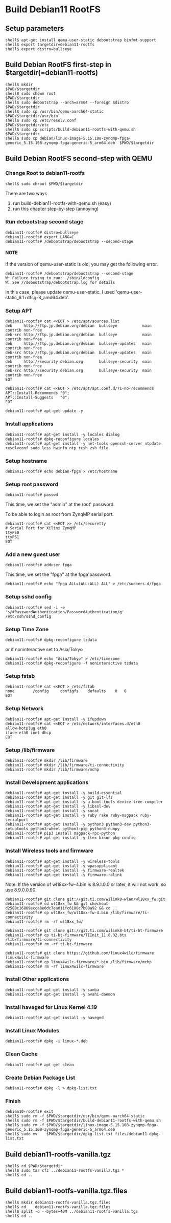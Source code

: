 Build Debian11 RootFS
====================================================================================

## Setup parameters 

```console
shell$ apt-get install qemu-user-static debootstrap binfmt-support
shell$ export targetdir=debian11-rootfs
shell$ export distro=bullseye
```

## Build Debian RootFS first-step in $targetdir(=debian11-rootfs)

```console
shell$ mkdir                                               $PWD/$targetdir
shell$ sudo chown root                                     $PWD/$targetdir
shell$ sudo debootstrap --arch=arm64 --foreign $distro     $PWD/$targetdir
shell$ sudo cp /usr/bin/qemu-aarch64-static                $PWD/$targetdir/usr/bin
shell$ sudo cp /etc/resolv.conf                            $PWD/$targetdir/etc
shell$ sudo cp scripts/build-debian11-rootfs-with-qemu.sh  $PWD/$targetdir
shell$ sudo cp debian/linux-image-5.15.108-zynqmp-fpga-generic_5.15.108-zynqmp-fpga-generic-5_arm64.deb  $PWD/$targetdir
````

## Build Debian RootFS second-step with QEMU

### Change Root to debian11-rootfs

```console
shell$ sudo chroot $PWD/$targetdir
```

There are two ways

1. run build-debian11-rootfs-with-qemu.sh (easy)
2. run this chapter step-by-step (annoying)

### Run debootstrap second stage

```console
debian11-rootfs# distro=bullseye
debian11-rootfs# export LANG=C
debian11-rootfs# /debootstrap/debootstrap --second-stage
```

#### NOTE

If the version of qemu-user-static is old, you may get the following error.

```console
debian11-rootfs# /debootstrap/debootstrap --second-stage
W: Failure trying to run:  /sbin/ldconfig
W: See //debootstrap/debootstrap.log for details
```

In this case, please update qemu-user-static.
I used 'qemu-user-static_6.1+dfsg-8_amd64.deb'.

### Setup APT

```console
debian11-rootfs# cat <<EOT > /etc/apt/sources.list
deb     http://ftp.jp.debian.org/debian  bullseye           main contrib non-free
deb-src http://ftp.jp.debian.org/debian  bullseye           main contrib non-free
deb     http://ftp.jp.debian.org/debian  bullseye-updates   main contrib non-free
deb-src http://ftp.jp.debian.org/debian  bullseye-updates   main contrib non-free
deb     http://security.debian.org       bullseye-security  main contrib non-free
deb-src http://security.debian.org       bullseye-security  main contrib non-free
EOT
```

```console
debian11-rootfs# cat <<EOT > /etc/apt/apt.conf.d/71-no-recommends
APT::Install-Recommends "0";
APT::Install-Suggests   "0";
EOT
```

```console
debian11-rootfs# apt-get update -y
```

### Install applications

```console
debian11-rootfs# apt-get install -y locales dialog
debian11-rootfs# dpkg-reconfigure locales
debian11-rootfs# apt-get install -y net-tools openssh-server ntpdate resolvconf sudo less hwinfo ntp tcsh zsh file
```

### Setup hostname

```console
debian11-rootfs# echo debian-fpga > /etc/hostname
```

### Setup root password

```console
debian11-rootfs# passwd
```

This time, we set the "admin" at the root' password.

To be able to login as root from ZynqMP serial port.

```console
debian11-rootfs# cat <<EOT >> /etc/securetty
# Serial Port for Xilinx ZynqMP
ttyPS0
ttyPS1
EOT
```

### Add a new guest user

```console
debian11-rootfs# adduser fpga
```

This time, we set the "fpga" at the fpga'password.

```console
debian11-rootfs# echo "fpga ALL=(ALL:ALL) ALL" > /etc/sudoers.d/fpga
```

### Setup sshd config

```console
debian11-rootfs# sed -i -e 's/#PasswordAuthentication/PasswordAuthentication/g' /etc/ssh/sshd_config
```

### Setup Time Zone

```console
debian11-rootfs# dpkg-reconfigure tzdata
```

or if noninteractive set to Asia/Tokyo

```console
debian11-rootfs# echo "Asia/Tokyo" > /etc/timezone
debian11-rootfs# dpkg-reconfigure -f noninteractive tzdata
```


### Setup fstab

```console
debian11-rootfs# cat <<EOT > /etc/fstab
none		/config		configfs	defaults	0	0
EOT
````

### Setup Network

```console
debian11-rootfs# apt-get install -y ifupdown
debian11-rootfs# cat <<EOT > /etc/network/interfaces.d/eth0
allow-hotplug eth0
iface eth0 inet dhcp
EOT
````

### Setup /lib/firmware

```console
debian11-rootfs# mkdir /lib/firmware
debian11-rootfs# mkdir /lib/firmware/ti-connectivity
debian11-rootfs# mkdir /lib/firmware/mchp
```

### Install Development applications

```console
debian11-rootfs# apt-get install -y build-essential
debian11-rootfs# apt-get install -y git git-lfs
debian11-rootfs# apt-get install -y u-boot-tools device-tree-compiler
debian11-rootfs# apt-get install -y libssl-dev
debian11-rootfs# apt-get install -y socat
debian11-rootfs# apt-get install -y ruby rake ruby-msgpack ruby-serialport
debian11-rootfs# apt-get install -y python3 python3-dev python3-setuptools python3-wheel python3-pip python3-numpy
debian11-rootfs# pip3 install msgpack-rpc-python
debian11-rootfs# apt-get install -y flex bison pkg-config
```

### Install Wireless tools and firmware

```console
debian11-rootfs# apt-get install -y wireless-tools
debian11-rootfs# apt-get install -y wpasupplicant
debian11-rootfs# apt-get install -y firmware-realtek
debian11-rootfs# apt-get install -y firmware-ralink
```

Note: If the version of wl18xx-fw-4.bin is 8.9.1.0.0 or later, it will not work, so use 8.9.0.0.90.

```console
debian11-rootfs# git clone git://git.ti.com/wilink8-wlan/wl18xx_fw.git
debian11-rootfs# cd wl18xx_fw && git checkout d2588c16809ecca8e0dc7ea011fc6180c7b08a92 && cd ..
debian11-rootfs# cp wl18xx_fw/wl18xx-fw-4.bin /lib/firmware/ti-connectivity
debian11-rootfs# rm -rf wl18xx_fw/
```

```console
debian11-rootfs# git clone git://git.ti.com/wilink8-bt/ti-bt-firmware
debian11-rootfs# cp ti-bt-firmware/TIInit_11.8.32.bts /lib/firmware/ti-connectivity
debian11-rootfs# rm -rf ti-bt-firmware
```

```console
debian11-rootfs# git clone https://github.com/linux4wilc/firmware  linux4wilc-firmware  
debian11-rootfs# cp linux4wilc-firmware/*.bin /lib/firmware/mchp
debian11-rootfs# rm -rf linux4wilc-firmware  
```

### Install Other applications

```console
debian11-rootfs# apt-get install -y samba
debian11-rootfs# apt-get install -y avahi-daemon
```

### Install haveged for Linux Kernel 4.19

```console
debian11-rootfs# apt-get install -y haveged
```

### Install Linux Modules

```console
debian11-rootfs# dpkg -i linux-*.deb
```

### Clean Cache

```console
debian11-rootfs# apt-get clean
```

### Create Debian Package List

```console
debian11-rootfs# dpkg -l > dpkg-list.txt
```

### Finish

```console
debian10-rootfs# exit
shell$ sudo rm -f $PWD/$targetdir/usr/bin/qemu-aarch64-static
shell$ sudo rm -f $PWD/$targetdir/build-debian11-rootfs-with-qemu.sh
shell$ sudo rm -f $PWD/$targetdir/linux-image-5.15.108-zynqmp-fpga-generic_5.15.108-zynqmp-fpga-generic-5_arm64.deb
shell$ sudo mv    $PWD/$targetdir/dpkg-list.txt files/debian11-dpkg-list.txt
```

## Build debian11-rootfs-vanilla.tgz

```console
shell$ cd $PWD/$targetdir
shell$ sudo tar cfz ../debian11-rootfs-vanilla.tgz *
shell$ cd ..
```


## Build debian11-rootfs-vanilla.tgz.files

```consle
shell$ mkdir debian11-rootfs-vanilla.tgz.files
shell$ cd    debian11-rootfs-vanilla.tgz.files
shell$ split -d --bytes=40M ../debian11-rootfs-vanilla.tgz
shell$ cd ..
```


